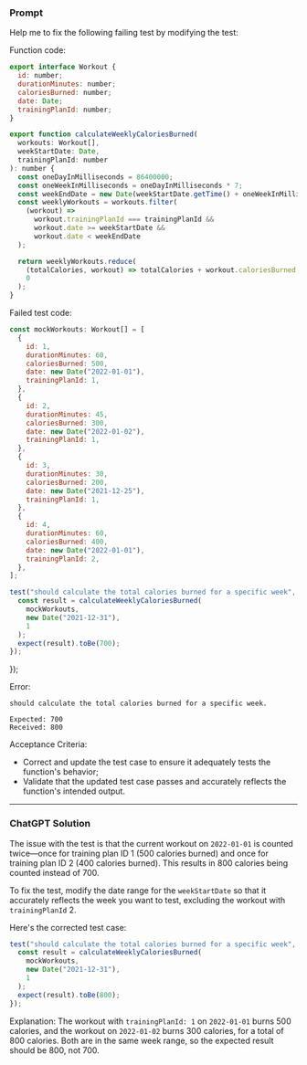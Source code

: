 ### Prompt

Help me to fix the following failing test by modifying the test:

Function code:
```js
export interface Workout {
  id: number;
  durationMinutes: number;
  caloriesBurned: number;
  date: Date;
  trainingPlanId: number;
}

export function calculateWeeklyCaloriesBurned(
  workouts: Workout[],
  weekStartDate: Date,
  trainingPlanId: number
): number {
  const oneDayInMilliseconds = 86400000;
  const oneWeekInMilliseconds = oneDayInMilliseconds * 7;
  const weekEndDate = new Date(weekStartDate.getTime() + oneWeekInMilliseconds);
  const weeklyWorkouts = workouts.filter(
    (workout) =>
      workout.trainingPlanId === trainingPlanId &&
      workout.date >= weekStartDate &&
      workout.date < weekEndDate
  );

  return weeklyWorkouts.reduce(
    (totalCalories, workout) => totalCalories + workout.caloriesBurned,
    0
  );
}
```

Failed test code:
```js
const mockWorkouts: Workout[] = [
  {
    id: 1,
    durationMinutes: 60,
    caloriesBurned: 500,
    date: new Date("2022-01-01"),
    trainingPlanId: 1,
  },
  {
    id: 2,
    durationMinutes: 45,
    caloriesBurned: 300,
    date: new Date("2022-01-02"),
    trainingPlanId: 1,
  },
  {
    id: 3,
    durationMinutes: 30,
    caloriesBurned: 200,
    date: new Date("2021-12-25"),
    trainingPlanId: 1,
  },
  {
    id: 4,
    durationMinutes: 60,
    caloriesBurned: 400,
    date: new Date("2022-01-01"),
    trainingPlanId: 2,
  },
];

test("should calculate the total calories burned for a specific week", () => {
  const result = calculateWeeklyCaloriesBurned(
    mockWorkouts,
    new Date("2021-12-31"),
    1
  );
  expect(result).toBe(700);
});
```
});

Error: 

```
should calculate the total calories burned for a specific week.

Expected: 700
Received: 800
```

Acceptance Criteria:

- Correct and update the test case to ensure it adequately tests the function's behavior;
- Validate that the updated test case passes and accurately reflects the function's intended output.


---

### ChatGPT Solution

The issue with the test is that the current workout on `2022-01-01` is counted twice—once for training plan ID 1 (500 calories burned) and once for training plan ID 2 (400 calories burned). This results in 800 calories being counted instead of 700.

To fix the test, modify the date range for the `weekStartDate` so that it accurately reflects the week you want to test, excluding the workout with `trainingPlanId` 2.

Here's the corrected test case:

```ts
test("should calculate the total calories burned for a specific week", () => {
  const result = calculateWeeklyCaloriesBurned(
    mockWorkouts,
    new Date("2021-12-31"),
    1
  );
  expect(result).toBe(800);
});
```

Explanation: The workout with `trainingPlanId: 1` on `2022-01-01` burns 500 calories, and the workout on `2022-01-02` burns 300 calories, for a total of 800 calories. Both are in the same week range, so the expected result should be 800, not 700.